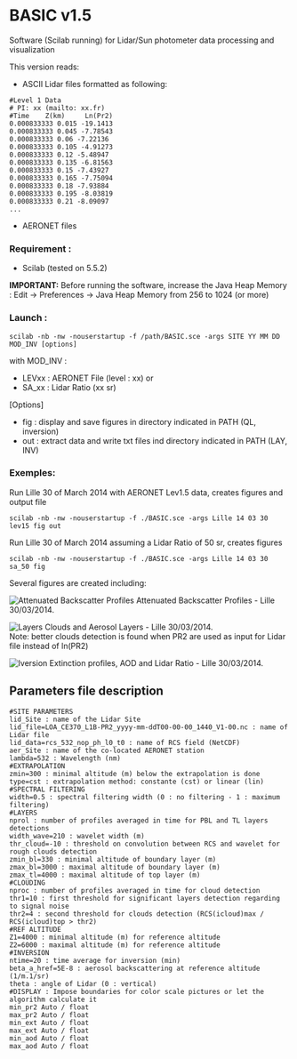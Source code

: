 # BASIC v1.5
Software (Scilab running) for Lidar/Sun photometer data processing and visualization


This version reads:
- ASCII Lidar files formatted as following:

```
#Level 1 Data
# PI: xx (mailto: xx.fr)
#Time    Z(km)     Ln(Pr2)
0.000833333 0.015 -19.1413
0.000833333 0.045 -7.78543
0.000833333 0.06 -7.22136
0.000833333 0.105 -4.91273
0.000833333 0.12 -5.48947
0.000833333 0.135 -6.81563
0.000833333 0.15 -7.43927
0.000833333 0.165 -7.75094
0.000833333 0.18 -7.93884
0.000833333 0.195 -8.03819
0.000833333 0.21 -8.09097
...
```


- AERONET files

### Requirement :
- Scilab (tested on 5.5.2)

**IMPORTANT:** Before running the software, increase the Java Heap Memory :
Edit -> Preferences -> Java Heap Memory from 256 to 1024 (or more)

### Launch :
```
scilab -nb -nw -nouserstartup -f /path/BASIC.sce -args SITE YY MM DD MOD_INV [options]
```
with
MOD_INV :
- LEVxx : AERONET File (level : xx)
or
- SA_xx : Lidar Ratio (xx sr)

\[Options\]
- fig : display and save figures in directory indicated in PATH (QL, inversion)
- out : extract data and write txt files ind directory indicated in PATH (LAY, INV)

### Exemples:
Run Lille 30 of March 2014 with AERONET Lev1.5 data, creates figures and output file
```
scilab -nb -nw -nouserstartup -f ./BASIC.sce -args Lille 14 03 30 lev15 fig out
```

Run Lille 30 of March 2014 assuming a Lidar Ratio of 50 sr, creates figures
```
scilab -nb -nw -nouserstartup -f ./BASIC.sce -args Lille 14 03 30 sa_50 fig
```

Several figures are created including:

![Attenuated Backscatter Profiles](https://github.com/AugustinMortier/BASIC/blob/master/fig/Lille/1403/30/aod/QL-Lille-140330.png "Attenuated Backscatter Profiles")
Attenuated Backscatter Profiles - Lille 30/03/2014.


![Layers](https://github.com/AugustinMortier/BASIC/blob/master/fig/Lille/1403/30/aod/LAY-Lille-140330.png "Clouds and Aerosol Layers")
Clouds and Aerosol Layers - Lille 30/03/2014.  
Note: better clouds detection is found when PR2 are used as input for Lidar file instead of ln(PR2)

![Iversion](https://github.com/AugustinMortier/BASIC/blob/master/fig/Lille/1403/30/aod/EXTSA-Lille-140330.png "Extinction profiles and Lidar Ratio")
Extinction profiles, AOD and Lidar Ratio - Lille 30/03/2014.

## Parameters file description

```
#SITE PARAMETERS
lid_Site : name of the Lidar Site
lid_file=LOA_CE370_L1B-PR2_yyyy-mm-ddT00-00-00_1440_V1-00.nc : name of Lidar file
lid_data=rcs_532_nop_ph_l0_t0 : name of RCS field (NetCDF)
aer_Site : name of the co-located AERONET station
lambda=532 : Wavelength (nm)
#EXTRAPOLATION
zmin=300 : minimal altitude (m) below the extrapolation is done
type=cst : extrapolation method: constante (cst) or linear (lin)
#SPECTRAL FILTERING
width=0.5 : spectral filtering width (0 : no filtering - 1 : maximum filtering)
#LAYERS
nprol : number of profiles averaged in time for PBL and TL layers detections
width_wave=210 : wavelet width (m)
thr_cloud=-10 : threshold on convolution between RCS and wavelet for rough clouds detection
zmin_bl=330 : minimal altitude of boundary layer (m)
zmax_bl=3000 : maximal altitude of boundary layer (m)
zmax_tl=4000 : maximal altitude of top layer (m)
#CLOUDING
nproc : number of profiles averaged in time for cloud detection
thr1=10 : first threshold for significant layers detection regarding to signal noise
thr2=4 : second threshold for clouds detection (RCS(icloud)max / RCS(icloud)top > thr2)
#REF ALTITUDE
Z1=4000 : minimal altitude (m) for reference altitude
Z2=6000 : maximal altitude (m) for reference altitude
#INVERSION
ntime=20 : time average for inversion (min)
beta_a_href=5E-8 : aerosol backscattering at reference altitude (1/m.1/sr)
theta : angle of Lidar (0 : vertical)
#DISPLAY : Impose boundaries for color scale pictures or let the algorithm calculate it
min_pr2 Auto / float
max_pr2 Auto / float
min_ext Auto / float
max_ext Auto / float
min_aod Auto / float
max_aod Auto / float
```
